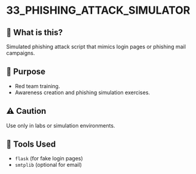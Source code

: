 # 33_PHISHING_ATTACK_SIMULATOR

## 📌 What is this?

Simulated phishing attack script that mimics login pages or phishing mail campaigns.

## 🚀 Purpose

- Red team training.
- Awareness creation and phishing simulation exercises.

## ⚠️ Caution

Use only in labs or simulation environments.

## 🧰 Tools Used

- `flask` (for fake login pages)
- `smtplib` (optional for email)

